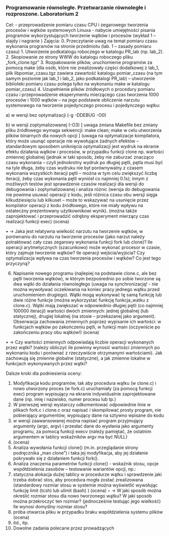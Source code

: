 <h3>Programowanie równoległe. Przetwarzanie równoległe i rozproszone.
Laboratorium 2</h3>
Cel:
- przeprowadzenie pomiaru czasu CPU i zegarowego tworzenia procesów i wątków
systemowych Linuxa
- nabycie umiejętności pisania programów wykorzystujących tworzenie wątków i procesów
(wykład 1 – slajdy i nagranie <tworzenie wątków – minuta 35 i dalej>)
Zajęcia:
0. Przeczytanie uwag na temat pomiaru czasu wykonania programów na stronie przedmiotu (lab. 1
– zasady pomiaru czasu)
1. Utworzenie podkatalogu roboczego w katalogu PR_lab (np. lab_2).
2. Skopiowanie ze strony WWW do katalogu roboczego pliku „fork_clone.tgz”
3. Rozpakowanie plików, uruchomienie programów za pomocą make (dla osób, które nie
zrealizowały części dodatkowej z lab_1, plik libpomiar_czasu.tgz zawiera zawartość katalogu
pomiar_czasu (na tym samym poziomie jak lab_1 i lab_2, jako podkatalogi PR_lab) –
utworzenie biblioteki pomiaru czasu polega tylko na wykonaniu make w katalogu pomiar_czasu)
4. Uzupełnienie plików źródłowych o procedury pomiaru czasu i przeprowadzenie eksperymentu
mierzącego czas tworzenia 1000 procesów i 1000 wątków – na jego podstawie obliczenie
narzutu systemowego na tworzenie pojedynczego procesu i pojedynczego wątku:

a) w wersji bez optymalizacji (-g -DDEBUG -O0)

b) w wersji zoptymalizowanej (-O3) [ uwaga zmiana Makefile bez zmiany pliku źródłowego
wymaga sekwencji: make clean; make w celu utworzenia plików binarnych dla nowych opcji ]
(uwaga na optymalizacje kompilatora, który może usunąć operacje nie wywołujące żadnych
efektów – standardowym sposobem uniknięcia optymalizacji jest wydruk na ekranie efektu
działania wątków i procesów, w przypadku funkcji clone np. wartości zmiennej globalnej (jednak
w taki sposób, żeby nie zaburzać znacząco czasu wykonania – czyli jednokrotny wydruk po
długiej pętli, pętla musi być na tyle długa, żeby czas wydruku nie był porównywalny z czasem
wykonania wszystkich iteracji pętli – można w tym celu zwiększyć liczbę iteracji, żeby czas
wykonania pętli wyniósł co najmniej 0.1s); innym z możliwych testów jest sprawdzenie czasów
realizacji dla wersji do debugowania i zoptymalizowanej i analiza różnic (wersja do
debugowania nie powinna usuwać operacji z kodu, jeśli różnica czasu obu wersji sięga
kilkudziesięciu lub kilkuset – może to wskazywać na usunięcie przez kompilator operacji z kodu
źródłowego, które nie miały wpływu na ostateczny prezentowany użytkownikowi wynik).
(można także zaprojektować i przeprowadzić odrębny eksperyment mierzący czas realizacji
funkcji exec) (ocena)

• -> Jaka jest relatywna wielkość narzutu na tworzenie wątków, w porównaniu do narzutu na
tworzenie procesów (jako narzut należy potraktować cały czas zegarowy wykonania funkcji
fork lub clone)? Ile operacji arytmetycznych (szacunkowo) może wykonać procesor w
czasie, który zajmuje tworzenie wątków? Ile operacji wejścia/wyjścia? Czy optymalizacja
wpływa na czas tworzenia procesów i wątków? Co jest tego przyczyną?

6. Napisanie nowego programu (najlepiej na podstawie clone.c, ale bez pętli tworzenia wątków), w
którym bezpośrednio po sobie tworzone są dwa wątki do działania równoległego (uwaga na
synchronizację! - nie można wywoływać oczekiwania na koniec pracy jednego wątku przed
uruchomieniem drugiego). Wątki mogą wykonywać tę samą funkcję lub dwie różne funkcje
(można wykorzystać funkcję funkcja_watku z clone.c). Wątki mają zwiększać w odpowiednio
długiej pętli (co najmniej 100000 iteracji) wartości dwóch zmiennych: jednej globalnej (lub
statycznej), drugiej lokalnej (na stosie – przekazanej jako argument). Obserwacja zachowania
zmiennych poprzez wypisanie ich wartości: w funkcjach wątków po zakończeniu pętli, w funkcji
main (oczywiście po zakończeniu pracy obu wątków!) (ocena)

• -> Czy wartości zmiennych odpowiadają liczbie operacji wykonanych przez wątki? (należy
obliczyć ile powinny wynosić wartości zmiennych po wykonaniu kodu i porównać z
rzeczywiście otrzymanymi wartościami). Jak zachowują się zmienne globalne (statyczne), a
jak zmienne lokalne w funkcjach wykonywanych przez wątki?

Dalsze kroki dla podniesienia oceny:
1. Modyfikacja kodu programów, tak aby procedura wątku (w clone.c) i nowo utworzony
proces (w fork.c) uruchamiały (za pomocą funkcji exec) program wypisujący na ekranie
indywidualnie zaprojektowane dane (np. imię i nazwisko, numer procesu lub tp.)
2. W pierwszej wersji wystarczy odkomentować odpowiednie linie w plikach fork.c i clone.c
oraz napisać i skompilować prosty program, nie pobierający argumentów, wypisujący dane
na sztywno wpisane do kodu
1. w wersji zaawansowanej można napisać program przyjmujący argumenty (argc, argv) i
przesłać dane do wysłania jako argumenty programu, za pomocą funkcji execv (należy
pamiętać, że ostatnim argumentem w tablicy wskaźników argv ma być NULL)
3. (ocena)
4. Analiza wywołania funkcji clone() (m.in. przeglądanie strony podręcznika „man clone”) i
taka jej modyfikacja, aby jej działanie pokrywało się z działaniem funkcji fork().
5. Analiza znaczenia parametrów funkcji clone() - wskaźnik stosu, opcje współdzielenia
zasobów – testowanie wariantów opcji, np.:
1. statyczna alokacja dużej tablicy w procedurze wątku i sprawdzenie jaki trzeba dobrać
stos, aby procedura mogła zostać zrealizowana (standardowy rozmiar stosu w systemie
można wyświetlić wywołując funkcję limit (tcsh) lub ulimit (bash) ) (ocena)
◦ -> W jaki sposób można określić rozmiar stosu dla nowo tworzonego wątku? W jaki
sposób można przekroczyć ten rozmiar? (jednocześnie testując jego wielkość) Ile wynosi
domyślny rozmiar stosu?
2. próba otwarcia pliku w przypadku braku współdzielenia systemu plików (ocena)
3. itd., itp.
6. Dowolne zadania polecane przez prowadzących

